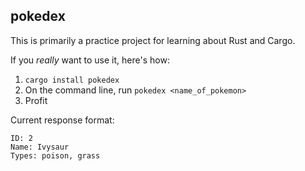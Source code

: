## pokedex

This is primarily a practice project for learning about Rust and Cargo.

If you _really_ want to use it, here's how:

1. `cargo install pokedex`
2. On the command line, run `pokedex <name_of_pokemon>`
3. Profit

Current response format:

```
ID: 2
Name: Ivysaur
Types: poison, grass
```
